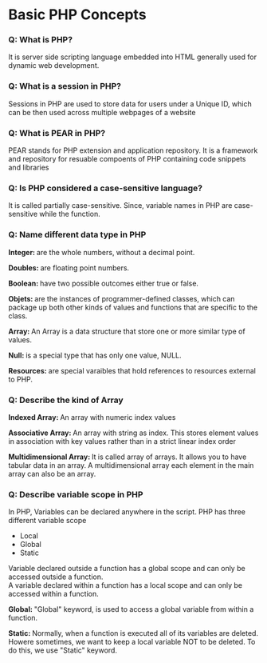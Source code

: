 <h1>Basic PHP Concepts</h1>


<h3>Q: What is PHP?</h3>
<p>It is server side scripting language embedded into HTML generally used for dynamic web development.</p>

<h3>Q: What is a session in PHP?</h3>
<p>Sessions in PHP are used to store data for users under a Unique ID, which can be then used across multiple webpages of a website</p>

<h3>Q: What is PEAR in PHP?</h3>
<p>PEAR stands for PHP extension and application repository. It is a framework and repository for resuable compoents of PHP containing code snippets and libraries</p>

<h3>Q: Is PHP considered a case-sensitive language?</h3>
<p>It is called partially case-sensitive. Since, variable names in PHP are case-sensitive while the function.</p>

<h3>Q: Name different data type in PHP</h3>
<p><b>Integer: </b>are the whole numbers, without a decimal point.</p>
<p><b>Doubles: </b>are floating point numbers.</p>
<p><b>Boolean: </b>have two possible outcomes either true or false.</p>
<p><b>Objets: </b>are the instances of programmer-defined classes, which can package up both other kinds of values and functions that are specific to the class.</p>
<p><b>Array: </b>An Array is a data structure that store one or more similar type of values.</p>
<p><b>Null: </b>is a special type that has only one value, NULL.</p>
<p><b>Resources: </b>are special varaibles that hold references to resources external to PHP.</p>

<h3>Q: Describe the kind of Array</h3>
<p><b>Indexed Array: </b> An array with numeric index values</p>
<p><b>Associative Array: </b> An array with string as index. This stores element values in association with key values rather than in a strict linear index order</p>
<p><b>Multidimensional Array: </b> It is called array of arrays. It allows you to have tabular data in an array. A multidimensional array each element in the main array can also be an array.</p>

<h3>Q: Describe variable scope in PHP</h3>
<p>In PHP, Variables can be declared anywhere in the script. PHP has three different variable scope
<ul>
<li>Local</li>
<li>Global</li>
<li>Static</li>
</ul>
Variable declared outside a function has a global scope and can only be accessed outside a function.<br>
A variable declared within a function has a local scope and can only be accessed within a function.
</p>

<p><b>Global: </b>"Global" keyword, is used to access a global variable from within a function.</p>
<p><b>Static: </b>Normally, when a function is executed all of its variables are deleted. Howere sometimes, we want to keep a local variable NOT to be deleted. To do this, we use "Static" keyword.</p>
